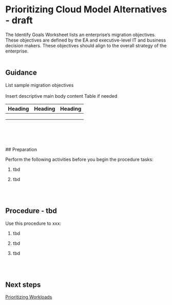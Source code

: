 # Prioritizing Cloud Model Alternatives - draft

The Identify Goals Worksheet lists an enterprise’s migration objectives. These objectives are defined by the EA and executive-level IT and business decision makers. These objectives should align to the overall strategy of the enterprise.
<br />
<br />

## Guidance

List sample migration objectives
<br />
<br />
Insert descriptive main body content
Table if needed
  
|  Heading |  Heading  | Heading |
| ---- | --- | --- |
|   |   |   |
|   |   |   |
|   |   |   |


<br />
<br />


<br />
<br />
## Preparation

Perform the following activities before you begin the procedure tasks: 

  1. tbd
	
  2. tbd
<br />
<br />

## Procedure - tbd

Use this procedure to xxx:

   1. tbd
   
   2. tbd
   
   3. tbd
<br />
<br />

## Next steps

[Prioritizing Workloads](https://github.com/alvarovitta/Planning-Workload-Migration/blob/master/2.1.5-Prioritizing-Workloads.md)
